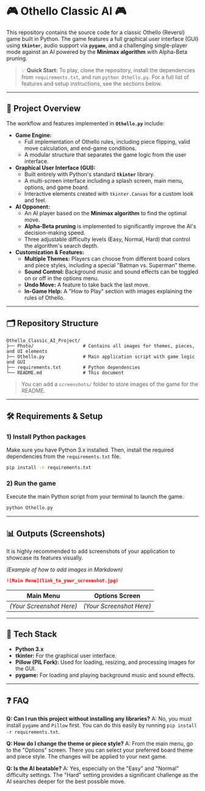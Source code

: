 # 🎮 Othello Classic AI 🎮

This repository contains the source code for a classic Othello (Reversi) game built in Python. The game features a full graphical user interface (GUI) using **`tkinter`**, audio support via **`pygame`**, and a challenging single-player mode against an AI powered by the **Minimax algorithm** with Alpha-Beta pruning.

> 💡 **Quick Start:** To play, clone the repository, install the dependencies from `requirements.txt`, and run `python Othello.py`. For a full list of features and setup instructions, see the sections below.

---

## 📌 Project Overview
The workflow and features implemented in **`Othello.py`** include:

- **Game Engine:**
  - Full implementation of Othello rules, including piece flipping, valid move calculation, and end-game conditions.
  - A modular structure that separates the game logic from the user interface.
- **Graphical User Interface (GUI):**
  - Built entirely with Python's standard **`tkinter`** library.
  - A multi-screen interface including a splash screen, main menu, options, and game board.
  - Interactive elements created with `tkinter.Canvas` for a custom look and feel.
- **AI Opponent:**
  - An AI player based on the **Minimax algorithm** to find the optimal move.
  - **Alpha-Beta pruning** is implemented to significantly improve the AI's decision-making speed.
  - Three adjustable difficulty levels (Easy, Normal, Hard) that control the algorithm's search depth.
- **Customization & Features:**
  - **Multiple Themes:** Players can choose from different board colors and piece styles, including a special "Batman vs. Superman" theme.
  - **Sound Control:** Background music and sound effects can be toggled on or off in the options menu.
  - **Undo Move:** A feature to take back the last move.
  - **In-Game Help:** A "How to Play" section with images explaining the rules of Othello.

---

## 🗂️ Repository Structure
```
Othello_Classic_AI_Project/
├── Photo/                  # Contains all images for themes, pieces, and UI elements
├── Othello.py              # Main application script with game logic and GUI
├── requirements.txt        # Python dependencies
└── README.md               # This document
```

> You can add a `screenshots/` folder to store images of the game for the README.

---

## 🛠️ Requirements & Setup

### 1) Install Python packages
Make sure you have Python 3.x installed. Then, install the required dependencies from the `requirements.txt` file.
```bash
pip install -r requirements.txt
```

### 2) Run the game
Execute the main Python script from your terminal to launch the game.
```bash
python Othello.py
```

---

## 📊 Outputs (Screenshots)
It is highly recommended to add screenshots of your application to showcase its features visually.

*(Example of how to add images in Markdown)*
```markdown
![Main Menu](link_to_your_screenshot.jpg)
```

| Main Menu | Options Screen |
| :---: | :---: |
| *(Your Screenshot Here)* | *(Your Screenshot Here)* |

---

## 🧩 Tech Stack
- **Python 3.x**
- **tkinter:** For the graphical user interface.
- **Pillow (PIL Fork):** Used for loading, resizing, and processing images for the GUI.
- **pygame:** For loading and playing background music and sound effects.

---

## ❓ FAQ

**Q: Can I run this project without installing any libraries?** A: No, you must install `pygame` and `Pillow` first. You can do this easily by running `pip install -r requirements.txt`.

**Q: How do I change the theme or piece style?** A: From the main menu, go to the "Options" screen. There you can select your preferred board theme and piece style. The changes will be applied to your next game.

**Q: Is the AI beatable?** A: Yes, especially on the "Easy" and "Normal" difficulty settings. The "Hard" setting provides a significant challenge as the AI searches deeper for the best possible move.
